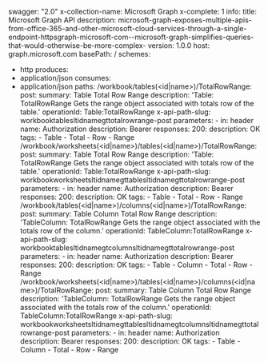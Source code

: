 swagger: "2.0"
x-collection-name: Microsoft Graph
x-complete: 1
info:
  title: Microsoft Graph API
  description: microsoft-graph-exposes-multiple-apis-from-office-365-and-other-microsoft-cloud-services-through-a-single-endpoint-httpsgraph-microsoft-com--microsoft-graph-simplifies-queries-that-would-otherwise-be-more-complex-
  version: 1.0.0
host: graph.microsoft.com
basePath: /
schemes:
- http
produces:
- application/json
consumes:
- application/json
paths:
  /workbook/tables(&lt;id|name&gt;)/TotalRowRange:
    post:
      summary: Table Total Row Range
      description: 'Table: TotalRowRange Gets the range object associated with totals
        row of the table.'
      operationId: Table:TotalRowRange
      x-api-path-slug: workbooktablesltidnamegttotalrowrange-post
      parameters:
      - in: header
        name: Authorization
        description: Bearer
      responses:
        200:
          description: OK
      tags:
      - Table
      - Total
      - Row
      - Range
  /workbook/worksheets(&lt;id|name&gt;)/tables(&lt;id|name&gt;)/TotalRowRange:
    post:
      summary: Table Total Row Range
      description: 'Table: TotalRowRange Gets the range object associated with totals
        row of the table.'
      operationId: Table:TotalRowRange
      x-api-path-slug: workbookworksheetsltidnamegttablesltidnamegttotalrowrange-post
      parameters:
      - in: header
        name: Authorization
        description: Bearer
      responses:
        200:
          description: OK
      tags:
      - Table
      - Total
      - Row
      - Range
  /workbook/tables(&lt;id|name&gt;)/columns(&lt;id|name&gt;)/TotalRowRange:
    post:
      summary: Table Column Total Row Range
      description: 'TableColumn: TotalRowRange Gets the range object associated with
        the totals row of the column.'
      operationId: TableColumn:TotalRowRange
      x-api-path-slug: workbooktablesltidnamegtcolumnsltidnamegttotalrowrange-post
      parameters:
      - in: header
        name: Authorization
        description: Bearer
      responses:
        200:
          description: OK
      tags:
      - Table
      - Column
      - Total
      - Row
      - Range
  /workbook/worksheets(&lt;id|name&gt;)/tables(&lt;id|name&gt;)/columns(&lt;id|name&gt;)/TotalRowRange:
    post:
      summary: Table Column Total Row Range
      description: 'TableColumn: TotalRowRange Gets the range object associated with
        the totals row of the column.'
      operationId: TableColumn:TotalRowRange
      x-api-path-slug: workbookworksheetsltidnamegttablesltidnamegtcolumnsltidnamegttotalrowrange-post
      parameters:
      - in: header
        name: Authorization
        description: Bearer
      responses:
        200:
          description: OK
      tags:
      - Table
      - Column
      - Total
      - Row
      - Range